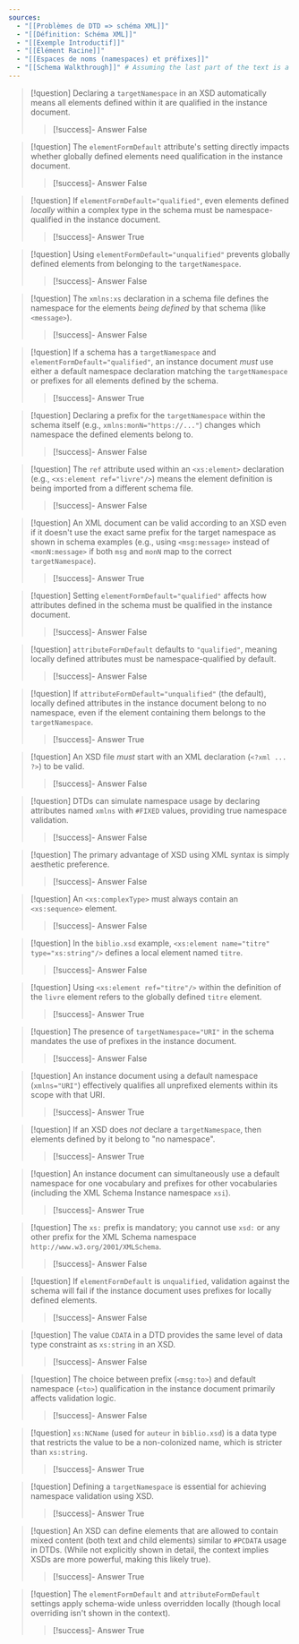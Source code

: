```yaml
---
sources:
  - "[[Problèmes de DTD => schéma XML]]"
  - "[[Définition: Schéma XML]]"
  - "[[Exemple Introductif]]"
  - "[[Élément Racine]]"
  - "[[Espaces de noms (namespaces) et préfixes]]"
  - "[[Schema Walkthrough]]" # Assuming the last part of the text is a walkthrough/summary
---
```

> [!question] Declaring a `targetNamespace` in an XSD automatically means all elements defined within it are qualified in the instance document.
>> [!success]- Answer
>> False

> [!question] The `elementFormDefault` attribute's setting directly impacts whether globally defined elements need qualification in the instance document.
>> [!success]- Answer
>> False

> [!question] If `elementFormDefault="qualified"`, even elements defined *locally* within a complex type in the schema must be namespace-qualified in the instance document.
>> [!success]- Answer
>> True

> [!question] Using `elementFormDefault="unqualified"` prevents globally defined elements from belonging to the `targetNamespace`.
>> [!success]- Answer
>> False

> [!question] The `xmlns:xs` declaration in a schema file defines the namespace for the elements *being defined* by that schema (like `<message>`).
>> [!success]- Answer
>> False

> [!question] If a schema has a `targetNamespace` and `elementFormDefault="qualified"`, an instance document *must* use either a default namespace declaration matching the `targetNamespace` or prefixes for all elements defined by the schema.
>> [!success]- Answer
>> True

> [!question] Declaring a prefix for the `targetNamespace` within the schema itself (e.g., `xmlns:monN="https://..."`) changes which namespace the defined elements belong to.
>> [!success]- Answer
>> False

> [!question] The `ref` attribute used within an `<xs:element>` declaration (e.g., `<xs:element ref="livre"/>`) means the element definition is being imported from a different schema file.
>> [!success]- Answer
>> False

> [!question] An XML document can be valid according to an XSD even if it doesn't use the exact same prefix for the target namespace as shown in schema examples (e.g., using `<msg:message>` instead of `<monN:message>` if both `msg` and `monN` map to the correct `targetNamespace`).
>> [!success]- Answer
>> True

> [!question] Setting `elementFormDefault="qualified"` affects how attributes defined in the schema must be qualified in the instance document.
>> [!success]- Answer
>> False

> [!question] `attributeFormDefault` defaults to `"qualified"`, meaning locally defined attributes must be namespace-qualified by default.
>> [!success]- Answer
>> False

> [!question] If `attributeFormDefault="unqualified"` (the default), locally defined attributes in the instance document belong to no namespace, even if the element containing them belongs to the `targetNamespace`.
>> [!success]- Answer
>> True

> [!question] An XSD file *must* start with an XML declaration (`<?xml ... ?>`) to be valid.
>> [!success]- Answer
>> False

> [!question] DTDs can simulate namespace usage by declaring attributes named `xmlns` with `#FIXED` values, providing true namespace validation.
>> [!success]- Answer
>> False

> [!question] The primary advantage of XSD using XML syntax is simply aesthetic preference.
>> [!success]- Answer
>> False

> [!question] An `<xs:complexType>` must always contain an `<xs:sequence>` element.
>> [!success]- Answer
>> False

> [!question] In the `biblio.xsd` example, `<xs:element name="titre" type="xs:string"/>` defines a local element named `titre`.
>> [!success]- Answer
>> False

> [!question] Using `<xs:element ref="titre"/>` within the definition of the `livre` element refers to the globally defined `titre` element.
>> [!success]- Answer
>> True

> [!question] The presence of `targetNamespace="URI"` in the schema mandates the use of prefixes in the instance document.
>> [!success]- Answer
>> False

> [!question] An instance document using a default namespace (`xmlns="URI"`) effectively qualifies all unprefixed elements within its scope with that URI.
>> [!success]- Answer
>> True

> [!question] If an XSD does *not* declare a `targetNamespace`, then elements defined by it belong to "no namespace".
>> [!success]- Answer
>> True

> [!question] An instance document can simultaneously use a default namespace for one vocabulary and prefixes for other vocabularies (including the XML Schema Instance namespace `xsi`).
>> [!success]- Answer
>> True

> [!question] The `xs:` prefix is mandatory; you cannot use `xsd:` or any other prefix for the XML Schema namespace `http://www.w3.org/2001/XMLSchema`.
>> [!success]- Answer
>> False

> [!question] If `elementFormDefault` is `unqualified`, validation against the schema will fail if the instance document uses prefixes for locally defined elements.
>> [!success]- Answer
>> False

> [!question] The value `CDATA` in a DTD provides the same level of data type constraint as `xs:string` in an XSD.
>> [!success]- Answer
>> False

> [!question] The choice between prefix (`<msg:to>`) and default namespace (`<to>`) qualification in the instance document primarily affects validation logic.
>> [!success]- Answer
>> False

> [!question] `xs:NCName` (used for `auteur` in `biblio.xsd`) is a data type that restricts the value to be a non-colonized name, which is stricter than `xs:string`.
>> [!success]- Answer
>> True

> [!question] Defining a `targetNamespace` is essential for achieving namespace validation using XSD.
>> [!success]- Answer
>> True

> [!question] An XSD can define elements that are allowed to contain mixed content (both text and child elements) similar to `#PCDATA` usage in DTDs. (While not explicitly shown in detail, the context implies XSDs are more powerful, making this likely true).
>> [!success]- Answer
>> True

> [!question] The `elementFormDefault` and `attributeFormDefault` settings apply schema-wide unless overridden locally (though local overriding isn't shown in the context).
>> [!success]- Answer
>> True